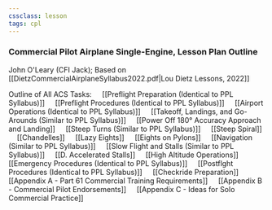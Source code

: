 ```yaml
---
cssclass: lesson
tags: cpl
---
```

### Commercial Pilot Airplane Single-Engine, Lesson Plan Outline
John O'Leary (CFI Jack); Based on [[DietzCommercialAirplaneSyllabus2022.pdf|Lou Dietz Lessons, 2022]]

Outline of All ACS Tasks:
$\quad$[[Preflight Preparation (Identical to PPL Syllabus)]]
$\quad$[[Preflight Procedures (Identical to PPL Syllabus)]]
$\quad$[[Airport Operations (Identical to PPL Syllabus)]]
$\quad$[[Takeoff, Landings, and Go-Arounds (Similar to PPL Syllabus)]]
$\quad$[[Power Off 180° Accuracy Approach and Landing]]
$\quad$[[Steep Turns (Similar to PPL Syllabus)]]
$\quad$[[Steep Spiral]]
$\quad$[[Chandelles]]
$\quad$[[Lazy Eights]]
$\quad$[[Eights on Pylons]]
$\quad$[[Navigation (Similar to PPL Syllabus)]]
$\quad$[[Slow Flight and Stalls (Similar to PPL Syllabus)]]
$\quad$[[D. Accelerated Stalls]]
$\quad$[[High Altitude Operations]]
$\quad$[[Emergency Procedures (Identical to PPL Syllabus)]]
$\quad$[[Postflght Procedures (Identical to PPL Syllabus)]]
$\quad$[[Checkride Preparation]]
$\quad$[[Appendix A - Part 61 Commercial Training Requirements]]
$\quad$[[Appendix B - Commercial Pilot Endorsements]]
$\quad$[[Appendix C - Ideas for Solo Commercial Practice]]